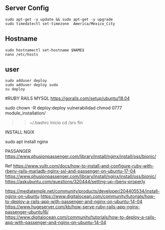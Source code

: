 ## Server Config
```
sudo apt-get -y update && sudo apt-get -y upgrade
sudo timedatectl set-timezone  America/Mexico_City
```
## Hostname
```
sudo hostnamectl set-hostname $NAME$
nano /etc/hosts
```

## user
```
sudo adduser deploy
sudo adduser deploy sudo
su deploy
```

#RUBY RAILS MYSQL
https://gorails.com/setup/ubuntu/18.04

sudo chown -R deploy:deploy vulnerabilidad
chmod 0777 module_installation/

>>  ~/.bashrc
inicio
cd /srv
fin

INSTALL NGIX 

sudo apt install nginx

PASSANGER
https://www.phusionpassenger.com/library/install/nginx/install/oss/bionic/


Ref
https://www.vultr.com/docs/how-to-install-and-configure-ruby-with-rbenv-rails-mariadb-nginx-ssl-and-passenger-on-ubuntu-17-04
https://www.phusionpassenger.com/library/install/nginx/install/oss/bionic/
https://askubuntu.com/questions/320444/setting-up-rbenv-properly


https://mediatemple.net/community/products/developer/204405534/install-nginx-on-ubuntu
https://www.digitalocean.com/community/tutorials/how-to-deploy-a-rails-app-with-passenger-and-nginx-on-ubuntu-14-04
https://www.hugeserver.com/kb/how-serve-ruby-rails-app-nginx-passenger-ubuntu16/
https://www.digitalocean.com/community/tutorials/how-to-deploy-a-rails-app-with-passenger-and-nginx-on-ubuntu-14-04
